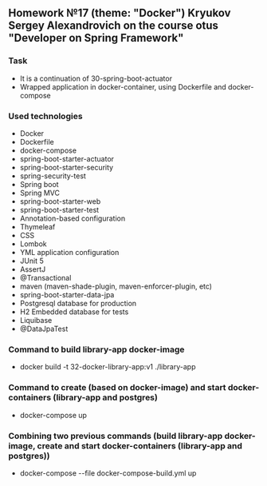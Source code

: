 ## Homework №17 (theme: "Docker") Kryukov Sergey Alexandrovich on the course otus "Developer on Spring Framework"

### Task
* It is a continuation of 30-spring-boot-actuator
* Wrapped application in docker-container, using Dockerfile and docker-compose

### Used technologies
* Docker
* Dockerfile
* docker-compose
* spring-boot-starter-actuator
* spring-boot-starter-security 
* spring-security-test
* Spring boot
* Spring MVC
* spring-boot-starter-web
* spring-boot-starter-test
* Annotation-based configuration
* Thymeleaf
* CSS
* Lombok
* YML application configuration
* JUnit 5
* AssertJ
* @Transactional
* maven (maven-shade-plugin, maven-enforcer-plugin, etc)
* spring-boot-starter-data-jpa
* Postgresql database for production
* H2 Embedded database for tests
* Liquibase
* @DataJpaTest

### Command to build library-app docker-image
* docker build -t 32-docker-library-app:v1 ./library-app

### Command to create (based on docker-image) and start docker-containers (library-app and postgres)
* docker-compose up

### Combining two previous commands (build library-app docker-image, create and start docker-containers (library-app and postgres))
* docker-compose --file docker-compose-build.yml up
